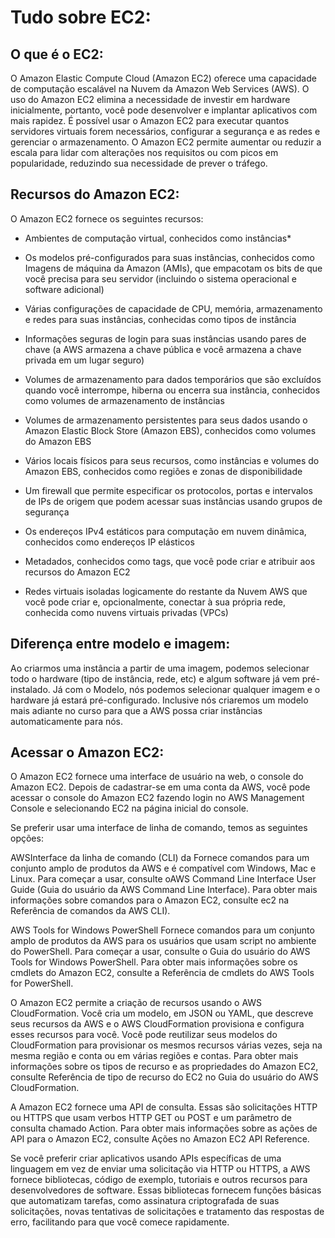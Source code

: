 # Tudo sobre EC2:

## O que é o EC2:
  O Amazon Elastic Compute Cloud (Amazon EC2) oferece uma capacidade de computação escalável na Nuvem da Amazon Web Services (AWS). O uso do Amazon EC2 elimina a necessidade de investir em hardware inicialmente, portanto, você pode desenvolver e implantar aplicativos com mais rapidez. É possível usar o Amazon EC2 para executar quantos servidores virtuais forem necessários, configurar a segurança e as redes e gerenciar o armazenamento. O Amazon EC2 permite aumentar ou reduzir a escala para lidar com alterações nos requisitos ou com picos em popularidade, reduzindo sua necessidade de prever o tráfego.
  
## Recursos do Amazon EC2:
O Amazon EC2 fornece os seguintes recursos:

* Ambientes de computação virtual, conhecidos como instâncias*

* Os modelos pré-configurados para suas instâncias, conhecidos como Imagens de máquina da Amazon (AMIs), que empacotam os bits de que você precisa para seu servidor (incluindo o sistema operacional e software adicional)

* Várias configurações de capacidade de CPU, memória, armazenamento e redes para suas instâncias, conhecidas como tipos de instância

* Informações seguras de login para suas instâncias usando pares de chave (a AWS armazena a chave pública e você armazena a chave privada em um lugar seguro)

* Volumes de armazenamento para dados temporários que são excluídos quando você interrompe, hiberna ou encerra sua instância, conhecidos como volumes de armazenamento de instâncias

* Volumes de armazenamento persistentes para seus dados usando o Amazon Elastic Block Store (Amazon EBS), conhecidos como volumes do Amazon EBS

* Vários locais físicos para seus recursos, como instâncias e volumes do Amazon EBS, conhecidos como regiões e zonas de disponibilidade

* Um firewall que permite especificar os protocolos, portas e intervalos de IPs de origem que podem acessar suas instâncias usando grupos de segurança

* Os endereços IPv4 estáticos para computação em nuvem dinâmica, conhecidos como endereços IP elásticos

* Metadados, conhecidos como tags, que você pode criar e atribuir aos recursos do Amazon EC2

* Redes virtuais isoladas logicamente do restante da Nuvem AWS que você pode criar e, opcionalmente, conectar à sua própria rede, conhecida como nuvens virtuais privadas (VPCs)

## Diferença entre modelo e imagem:
Ao criarmos uma instância a partir de uma imagem, podemos selecionar todo o hardware (tipo de instância, rede, etc) e algum software já vem pré-instalado. Já com o Modelo, nós podemos selecionar qualquer imagem e o hardware já estará pré-configurado. Inclusive nós criaremos um modelo mais adiante no curso para que a AWS possa criar instâncias automaticamente para nós.

## Acessar o Amazon EC2:
  O Amazon EC2 fornece uma interface de usuário na web, o console do Amazon EC2. Depois de cadastrar-se em uma conta da AWS, você pode acessar o console do Amazon EC2 fazendo login no AWS Management Console e selecionando EC2 na página inicial do console.

Se preferir usar uma interface de linha de comando, temos as seguintes opções:

AWSInterface da linha de comando (CLI) da
  Fornece comandos para um conjunto amplo de produtos da AWS e é compatível com Windows, Mac e Linux. Para começar a usar, consulte oAWS Command Line Interface User Guide (Guia do usuário da AWS Command Line Interface). Para obter mais informações sobre comandos para o Amazon EC2, consulte ec2 na Referência de comandos da AWS CLI).

AWS Tools for Windows PowerShell
  Fornece comandos para um conjunto amplo de produtos da AWS para os usuários que usam script no ambiente do PowerShell. Para começar a usar, consulte o Guia do usuário do AWS Tools for Windows PowerShell. Para obter mais informações sobre os cmdlets do Amazon EC2, consulte a Referência de cmdlets do AWS Tools for PowerShell.

  O Amazon EC2 permite a criação de recursos usando o AWS CloudFormation. Você cria um modelo, em JSON ou YAML, que descreve seus recursos da AWS e o AWS CloudFormation provisiona e configura esses recursos para você. Você pode reutilizar seus modelos do CloudFormation para provisionar os mesmos recursos várias vezes, seja na mesma região e conta ou em várias regiões e contas. Para obter mais informações sobre os tipos de recurso e as propriedades do Amazon EC2, consulte Referência de tipo de recurso do EC2 no Guia do usuário do AWS CloudFormation.

  A Amazon EC2 fornece uma API de consulta. Essas são solicitações HTTP ou HTTPS que usam verbos HTTP GET ou POST e um parâmetro de consulta chamado Action. Para obter mais informações sobre as ações de API para o Amazon EC2, consulte Ações no Amazon EC2 API Reference.

  Se você preferir criar aplicativos usando APIs específicas de uma linguagem em vez de enviar uma solicitação via HTTP ou HTTPS, a AWS fornece bibliotecas, código de exemplo, tutoriais e outros recursos para desenvolvedores de software. Essas bibliotecas fornecem funções básicas que automatizam tarefas, como assinatura criptografada de suas solicitações, novas tentativas de solicitações e tratamento das respostas de erro, facilitando para que você comece rapidamente.
